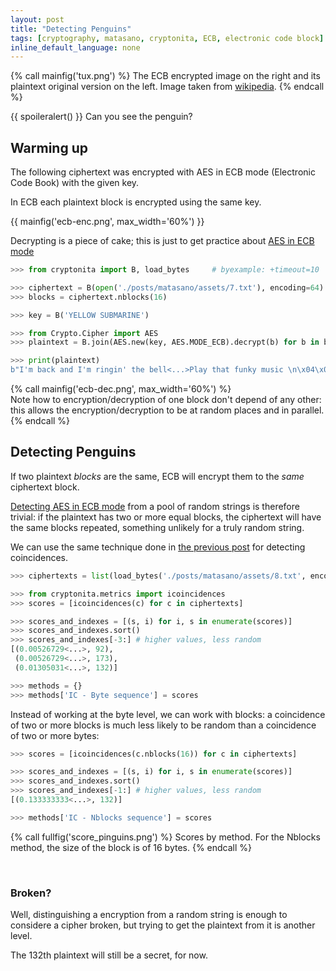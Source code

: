 ```yaml
---
layout: post
title: "Detecting Penguins"
tags: [cryptography, matasano, cryptonita, ECB, electronic code block]
inline_default_language: none
---
```



{% call mainfig('tux.png') %}
The ECB encrypted image on the right
and its plaintext original version on the left. Image taken from
[wikipedia](https://en.wikipedia.org/wiki/Block_cipher_mode_of_operation).
{% endcall %}

{{ spoileralert() }}
Can you see the penguin?

<!--more-->

## Warming up

The following ciphertext was encrypted with AES in ECB mode (Electronic Code
Book) with the given key.

In ECB each plaintext block is encrypted using the same key.

{{ mainfig('ecb-enc.png', max_width='60%') }}

Decrypting is a piece of cake; this is just to get practice about
[AES in ECB mode](https://cryptopals.com/sets/1/challenges/7)

```python
>>> from cryptonita import B, load_bytes     # byexample: +timeout=10

>>> ciphertext = B(open('./posts/matasano/assets/7.txt'), encoding=64)
>>> blocks = ciphertext.nblocks(16)

>>> key = B('YELLOW SUBMARINE')

>>> from Crypto.Cipher import AES
>>> plaintext = B.join(AES.new(key, AES.MODE_ECB).decrypt(b) for b in blocks)

>>> print(plaintext)
b"I'm back and I'm ringin' the bell<...>Play that funky music \n\x04\x04\x04\x04"
```

{% call mainfig('ecb-dec.png', max_width='60%') %}
<br />
Note how to encryption/decryption of one block don&apos;t depend of any other:
this allows the encryption/decryption to be at random places and in parallel.
{% endcall %}

## Detecting Penguins

If two plaintext *blocks* are the same, ECB
will encrypt them to the *same* ciphertext block.

[Detecting AES in ECB mode](https://cryptopals.com/sets/1/challenges/8)
from a pool of random strings is therefore trivial: if the plaintext has two or
more equal blocks, the ciphertext will have the same blocks repeated, something
unlikely for a truly random string.

We can use the same technique done in
[the previous post](/articles/2018/04/01/A-string-of-coincidences-is-not-a-coincidence.html)
for detecting coincidences.

```python
>>> ciphertexts = list(load_bytes('./posts/matasano/assets/8.txt', encoding=16))

>>> from cryptonita.metrics import icoincidences
>>> scores = [icoincidences(c) for c in ciphertexts]

>>> scores_and_indexes = [(s, i) for i, s in enumerate(scores)]
>>> scores_and_indexes.sort()
>>> scores_and_indexes[-3:] # higher values, less random
[(0.00526729<...>, 92),
 (0.00526729<...>, 173),
 (0.01305031<...>, 132)]

>>> methods = {}
>>> methods['IC - Byte sequence'] = scores
```

Instead of working at the byte level, we can work with blocks:
a coincidence of two or more blocks is much less likely to be random
than a coincidence of two or more bytes:

```python
>>> scores = [icoincidences(c.nblocks(16)) for c in ciphertexts]

>>> scores_and_indexes = [(s, i) for i, s in enumerate(scores)]
>>> scores_and_indexes.sort()
>>> scores_and_indexes[-1:] # higher values, less random
[(0.133333333<...>, 132)]

>>> methods['IC - Nblocks sequence'] = scores
```

{% call fullfig('score_pinguins.png') %}
Scores by method. For the Nblocks method, the size of the block is of 16 bytes.
{% endcall %}

<br />

<!--
>>> import sys
>>> sys.path.append("./z/py/plotting")

>>> from plotting import plt, show                      # byexample: +timeout=10
>>> import pandas as pd                                 # byexample: +timeout=10

>>> methods = pd.DataFrame(methods)

>>> def min_max_normalizer(c):
...     return (c - c.min()) / (c.max() - c.min())

>>> methods = methods.apply(min_max_normalizer, axis=0)

>>> with show(save='./posts/matasano/assets/score_pinguins.png', latexify_kargs={'columns':2}): # byexample: +timeout=600 +skip
...     axes = methods.plot(style='o', subplots=True, layout=(2, 1))
...
...     _ = [ax.vlines(132, 0, 1, linestyles='dashed') for ax in axes.flat]
-->

### Broken?

Well, distinguishing  a encryption from a random string is enough to considere
a cipher broken, but trying to get the plaintext from it is another
level.

The 132th plaintext  will still be a secret, for now.

